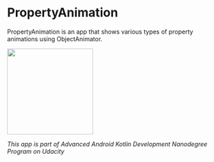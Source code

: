 # PropertyAnimation

PropertyAnimation is an app that shows various types of property animations using
ObjectAnimator. 

<img src="https://user-images.githubusercontent.com/48512714/189537048-e7236ba4-e6bc-4582-a0e2-c62e123a5fa1.gif" width="200"  />

*This app is part of Advanced Android Kotlin Development Nanodegree Program on Udacity*


